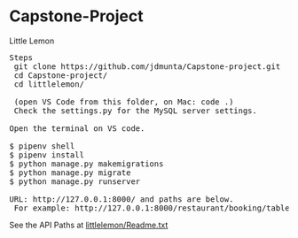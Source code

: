 # Capstone-Project
Little Lemon 

<pre>
Steps
 git clone https://github.com/jdmunta/Capstone-project.git
 cd Capstone-project/
 cd littlelemon/

 (open VS Code from this folder, on Mac: code .)
 Check the settings.py for the MySQL server settings.

Open the terminal on VS code.

$ pipenv shell
$ pipenv install
$ python manage.py makemigrations
$ python manage.py migrate
$ python manage.py runserver

URL: http://127.0.0.1:8000/ and paths are below. 
 For example: http://127.0.0.1:8000/restaurant/booking/tables
</pre>
 See the API Paths at <a href="littlelemon/Readme.txt"> littlelemon/Readme.txt</a>
